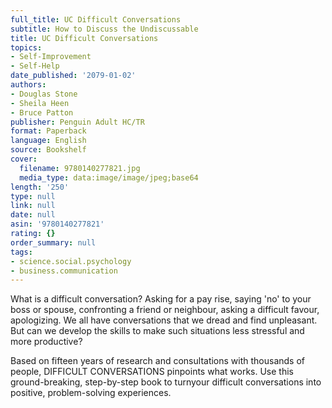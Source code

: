 ```yaml
---
full_title: UC Difficult Conversations
subtitle: How to Discuss the Undiscussable
title: UC Difficult Conversations
topics:
- Self-Improvement
- Self-Help
date_published: '2079-01-02'
authors:
- Douglas Stone
- Sheila Heen
- Bruce Patton
publisher: Penguin Adult HC/TR
format: Paperback
language: English
source: Bookshelf
cover:
  filename: 9780140277821.jpg
  media_type: data:image/image/jpeg;base64
length: '250'
type: null
link: null
date: null
asin: '9780140277821'
rating: {}
order_summary: null
tags:
- science.social.psychology
- business.communication
---
```

What is a difficult conversation? Asking for a pay rise, saying 'no' to your boss or spouse, confronting a friend or neighbour, asking a difficult favour, apologizing. We all have conversations that we dread and find unpleasant. But can we develop the skills to make such situations less stressful and more productive?

Based on fifteen years of research and consultations with thousands of people, DIFFICULT CONVERSATIONS pinpoints what works. Use this ground-breaking, step-by-step book to turnyour difficult conversations into positive, problem-solving experiences.
